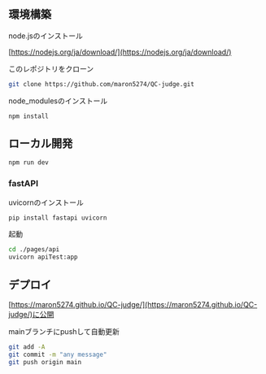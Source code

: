 ## 環境構築
node.jsのインストール

[https://nodejs.org/ja/download/](https://nodejs.org/ja/download/)

このレポジトリをクローン
```bash
git clone https://github.com/maron5274/QC-judge.git
```

node_modulesのインストール
```bash
npm install
```

## ローカル開発
```bash
npm run dev
```
### fastAPI
uvicornのインストール
```bash
pip install fastapi uvicorn
```
起動
```bash
cd ./pages/api
uvicorn apiTest:app
```
## デプロイ
[https://maron5274.github.io/QC-judge/](https://maron5274.github.io/QC-judge/)に公開

mainブランチにpushして自動更新
```bash
git add -A
git commit -m "any message"
git push origin main
```
